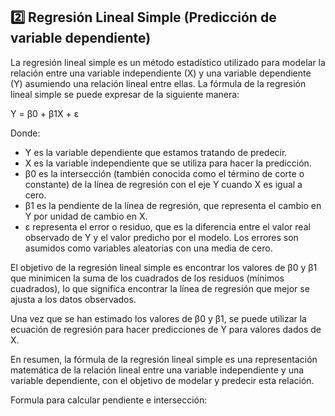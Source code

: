 ## 2️⃣ Regresión Lineal Simple (Predicción de variable dependiente) 

La regresión lineal simple es un método estadístico utilizado para modelar la relación entre una variable independiente (X) y una variable dependiente (Y) asumiendo una relación lineal entre ellas. La fórmula de la regresión lineal simple se puede expresar de la siguiente manera:

Y = β0 + β1X + ε

Donde:

- Y es la variable dependiente que estamos tratando de predecir.
- X es la variable independiente que se utiliza para hacer la predicción.
- β0 es la intersección (también conocida como el término de corte o constante) de la línea de regresión con el eje Y cuando X es igual a cero.
- β1 es la pendiente de la línea de regresión, que representa el cambio en Y por unidad de cambio en X.
- ε representa el error o residuo, que es la diferencia entre el valor real observado de Y y el valor predicho por el modelo. Los errores son asumidos como variables aleatorias con una media de cero.

El objetivo de la regresión lineal simple es encontrar los valores de β0 y β1 que minimicen la suma de los cuadrados de los residuos (mínimos cuadrados), lo que significa encontrar la línea de regresión que mejor se ajusta a los datos observados.

Una vez que se han estimado los valores de β0 y β1, se puede utilizar la ecuación de regresión para hacer predicciones de Y para valores dados de X.

En resumen, la fórmula de la regresión lineal simple es una representación matemática de la relación lineal entre una variable independiente y una variable dependiente, con el objetivo de modelar y predecir esta relación.

Formula para calcular pendiente e intersección:

